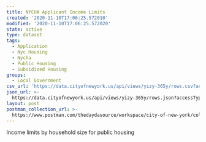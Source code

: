 ```yaml
---
title: NYCHA Applicant Income Limits
created: '2020-11-10T17:06:25.572010'
modified: '2020-11-10T17:06:25.572020'
state: active
type: dataset
tags:
  - Application
  - Nyc Housing
  - Nycha
  - Public Housing
  - Subsidized Housing
groups:
  - Local Government
csv_url: 'https://data.cityofnewyork.us/api/views/yizy-365y/rows.csv?accessType=DOWNLOAD'
json_url: >-
  https://data.cityofnewyork.us/api/views/yizy-365y/rows.json?accessType=DOWNLOAD
layout: post
postman_collection_url: >-
  https://www.postman.com/thedaydasource/workspace/city-of-new-york/collection/15909983-a48e1f8a-6e29-4400-8342-7b514ba7c299
---
```

Income limits by household size for public housing
